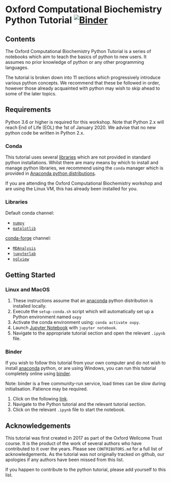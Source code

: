 # Oxford Computational Biochemistry Python Tutorial [![Binder](https://mybinder.org/badge_logo.svg)](https://mybinder.org/v2/gh/bigginlab/WTcourse/master)

## Contents

The Oxford Computational Biochemistry Python Tutorial is a series of notebooks which aim to teach the basics of python to new users. It assumes no prior knowledge of python or any other programming languages.

The tutorial is broken down into 11 sections which progressively introduce various python concepts. We recommend that these be followed in order, however those already acquainted with python may wish to skip ahead to some of the later topics.

## Requirements

Python 3.6 or higher is required for this workshop. Note that Python 2.x will reach End of Life (EOL) the 1st of January 2020. We advise that no new python code be written in Python 2.x.

### Conda

This tutorial uses several [libraries](#Libraries) which are not provided in standard python installations. Whilst there are many means by which to install and manage python libraries, we recommend using the `conda` manager which is provided in [Anaconda python distributions](https://www.anaconda.com/distribution/).

If you are attending the Oxford Computational Biochemistry workshop and are using the Linux VM, this has already been installed for you.

### Libraries

Default conda channel:

* [`numpy`](https://numpy.org/)
* [`matplotlib`](https://matplotlib.org/)

[conda-forge](https://conda-forge.org/) channel:

* [`MDAnalysis`](https://www.mdanalysis.org/)
* [`jupyterlab`](https://jupyterlab.readthedocs.io/en/stable/)
* [`nglview`](http://nglviewer.org/nglview/latest/)


## Getting Started

### Linux and MacOS

1. These instructions assume that an [anaconda](#Conda) python distribution is installed locally.
2. Execute the `setup-conda.sh` script which will automatically set up a Python environment named `oxpy`
3. Activate the conda environment using: `conda activate oxpy`.
4. Launch [Jupyter Notebook](https://jupyter.org/) with `jupyter notebook`.
5. Navigate to the appropriate tutorial section and open the relevant `.ipynb` file.

### Binder

If you wish to follow this tutorial from your own computer and do not wish to install [anaconda](#Conda) python, or are using Windows, you can run this tutorial completely online using [binder](https://mybinder.org/).

Note: binder is a free community-run service, load times can be slow during initialisation. Patience may be required.

1. Click on the following [link](https://mybinder.org/v2/gh/bigginlab/WTcourse/master).
2. Navigate to the Python tutorial and the relevant tutorial section.
3. Click on the relevant `.ipynb` file to start the notebook.

## Acknowledgements

This tutorial was first created in 2017 as part of the Oxford Wellcome Trust course. It is the product of the work of several authors who have contributed to it over the years. Please see `CONTRIBUTORS.md` for a full list of acknowledgements. As the tutorial was not originally tracked on github, our apologies if any authors have been missed from this list.

If you happen to contribute to the python tutorial, please add yourself to this list.
